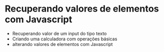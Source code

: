 <h1>Recuperando valores de elementos com Javascript</h1>
<ul>
    <li>Recuperando valor de um input do tipo texto</li>
    <li>Criando uma calculadora com operações básicas</li>
    <li>alterando valores de elementos com Javascript</li>
</ul>